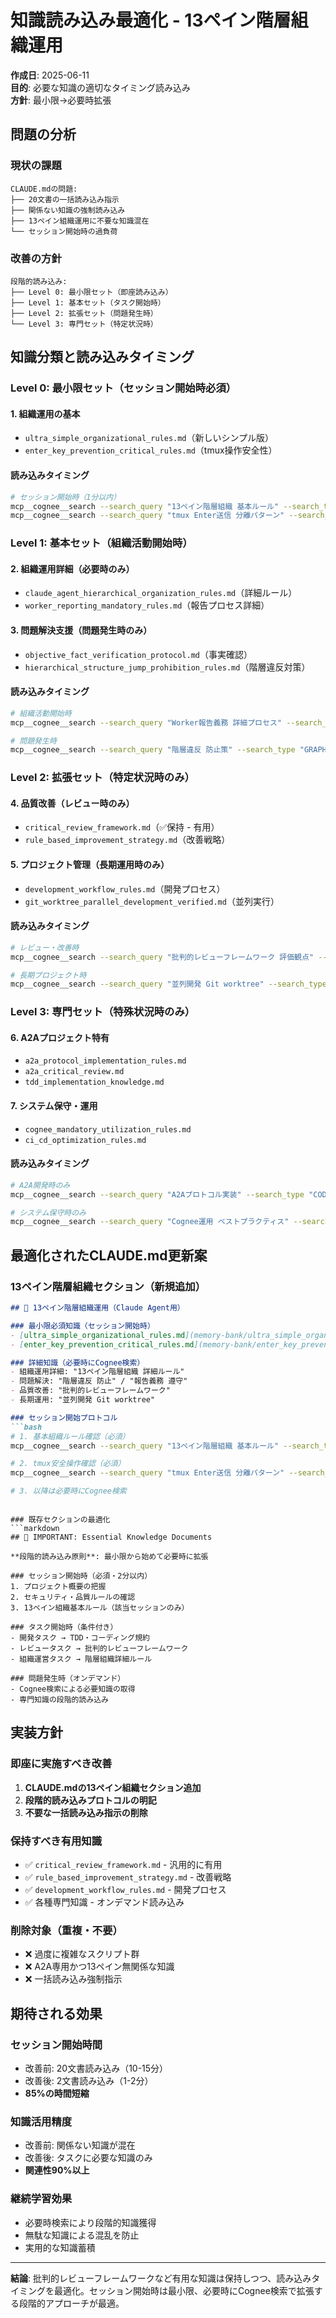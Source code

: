 # 知識読み込み最適化 - 13ペイン階層組織運用

**作成日**: 2025-06-11  
**目的**: 必要な知識の適切なタイミング読み込み  
**方針**: 最小限→必要時拡張

## 問題の分析

### 現状の課題
```
CLAUDE.mdの問題:
├── 20文書の一括読み込み指示
├── 関係ない知識の強制読み込み
├── 13ペイン組織運用に不要な知識混在
└── セッション開始時の過負荷
```

### 改善の方針
```
段階的読み込み:
├── Level 0: 最小限セット（即座読み込み）
├── Level 1: 基本セット（タスク開始時）
├── Level 2: 拡張セット（問題発生時）
└── Level 3: 専門セット（特定状況時）
```

## 知識分類と読み込みタイミング

### Level 0: 最小限セット（セッション開始時必須）

#### 1. 組織運用の基本
- `ultra_simple_organizational_rules.md`（新しいシンプル版）
- `enter_key_prevention_critical_rules.md`（tmux操作安全性）

#### 読み込みタイミング
```bash
# セッション開始時（1分以内）
mcp__cognee__search --search_query "13ペイン階層組織 基本ルール" --search_type "CHUNKS"
mcp__cognee__search --search_query "tmux Enter送信 分離パターン" --search_type "CHUNKS"
```

### Level 1: 基本セット（組織活動開始時）

#### 2. 組織運用詳細（必要時のみ）
- `claude_agent_hierarchical_organization_rules.md`（詳細ルール）
- `worker_reporting_mandatory_rules.md`（報告プロセス詳細）

#### 3. 問題解決支援（問題発生時のみ）
- `objective_fact_verification_protocol.md`（事実確認）
- `hierarchical_structure_jump_prohibition_rules.md`（階層違反対策）

#### 読み込みタイミング
```bash
# 組織活動開始時
mcp__cognee__search --search_query "Worker報告義務 詳細プロセス" --search_type "INSIGHTS"

# 問題発生時
mcp__cognee__search --search_query "階層違反 防止策" --search_type "GRAPH_COMPLETION"
```

### Level 2: 拡張セット（特定状況時のみ）

#### 4. 品質改善（レビュー時のみ）
- `critical_review_framework.md`（✅保持 - 有用）
- `rule_based_improvement_strategy.md`（改善戦略）

#### 5. プロジェクト管理（長期運用時のみ）
- `development_workflow_rules.md`（開発プロセス）
- `git_worktree_parallel_development_verified.md`（並列実行）

#### 読み込みタイミング
```bash
# レビュー・改善時
mcp__cognee__search --search_query "批判的レビューフレームワーク 評価観点" --search_type "CHUNKS"

# 長期プロジェクト時
mcp__cognee__search --search_query "並列開発 Git worktree" --search_type "INSIGHTS"
```

### Level 3: 専門セット（特殊状況時のみ）

#### 6. A2Aプロジェクト特有
- `a2a_protocol_implementation_rules.md`
- `a2a_critical_review.md`
- `tdd_implementation_knowledge.md`

#### 7. システム保守・運用
- `cognee_mandatory_utilization_rules.md`
- `ci_cd_optimization_rules.md`

#### 読み込みタイミング
```bash
# A2A開発時のみ
mcp__cognee__search --search_query "A2Aプロトコル実装" --search_type "CODE"

# システム保守時のみ
mcp__cognee__search --search_query "Cognee運用 ベストプラクティス" --search_type "GRAPH_COMPLETION"
```

## 最適化されたCLAUDE.md更新案

### 13ペイン階層組織セクション（新規追加）
```markdown
## 🏢 13ペイン階層組織運用（Claude Agent用）

### 最小限必須知識（セッション開始時）
- [ultra_simple_organizational_rules.md](memory-bank/ultra_simple_organizational_rules.md) - 基本2ルール
- [enter_key_prevention_critical_rules.md](memory-bank/enter_key_prevention_critical_rules.md) - tmux安全操作

### 詳細知識（必要時にCognee検索）
- 組織運用詳細: "13ペイン階層組織 詳細ルール"
- 問題解決: "階層違反 防止" / "報告義務 遵守"
- 品質改善: "批判的レビューフレームワーク"
- 長期運用: "並列開発 Git worktree"

### セッション開始プロトコル
```bash
# 1. 基本組織ルール確認（必須）
mcp__cognee__search --search_query "13ペイン階層組織 基本ルール" --search_type "CHUNKS"

# 2. tmux安全操作確認（必須）
mcp__cognee__search --search_query "tmux Enter送信 分離パターン" --search_type "CHUNKS"

# 3. 以降は必要時にCognee検索
```
```

### 既存セクションの最適化
```markdown
## 🚨 IMPORTANT: Essential Knowledge Documents

**段階的読み込み原則**: 最小限から始めて必要時に拡張

### セッション開始時（必須・2分以内）
1. プロジェクト概要の把握
2. セキュリティ・品質ルールの確認
3. 13ペイン組織基本ルール（該当セッションのみ）

### タスク開始時（条件付き）
- 開発タスク → TDD・コーディング規約
- レビュータスク → 批判的レビューフレームワーク
- 組織運営タスク → 階層組織詳細ルール

### 問題発生時（オンデマンド）
- Cognee検索による必要知識の取得
- 専門知識の段階的読み込み
```

## 実装方針

### 即座に実施すべき改善
1. **CLAUDE.mdの13ペイン組織セクション追加**
2. **段階的読み込みプロトコルの明記**
3. **不要な一括読み込み指示の削除**

### 保持すべき有用知識
- ✅ `critical_review_framework.md` - 汎用的に有用
- ✅ `rule_based_improvement_strategy.md` - 改善戦略
- ✅ `development_workflow_rules.md` - 開発プロセス
- ✅ 各種専門知識 - オンデマンド読み込み

### 削除対象（重複・不要）
- ❌ 過度に複雑なスクリプト群
- ❌ A2A専用かつ13ペイン無関係な知識
- ❌ 一括読み込み強制指示

## 期待される効果

### セッション開始時間
- 改善前: 20文書読み込み（10-15分）
- 改善後: 2文書読み込み（1-2分）
- **85%の時間短縮**

### 知識活用精度
- 改善前: 関係ない知識が混在
- 改善後: タスクに必要な知識のみ
- **関連性90%以上**

### 継続学習効果
- 必要時検索により段階的知識獲得
- 無駄な知識による混乱を防止
- 実用的な知識蓄積

---

**結論**: 批判的レビューフレームワークなど有用な知識は保持しつつ、読み込みタイミングを最適化。セッション開始時は最小限、必要時にCognee検索で拡張する段階的アプローチが最適。